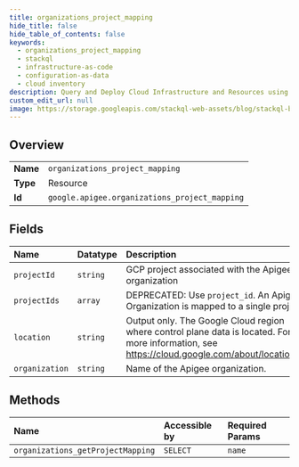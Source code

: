 ```yaml
---
title: organizations_project_mapping
hide_title: false
hide_table_of_contents: false
keywords:
  - organizations_project_mapping
  - stackql
  - infrastructure-as-code
  - configuration-as-data
  - cloud inventory
description: Query and Deploy Cloud Infrastructure and Resources using SQL
custom_edit_url: null
image: https://storage.googleapis.com/stackql-web-assets/blog/stackql-blog-post-featured-image.png
---
```

  
    

## Overview
<table><tbody>
<tr><td><b>Name</b></td><td><code>organizations_project_mapping</code></td></tr>
<tr><td><b>Type</b></td><td>Resource</td></tr>
<tr><td><b>Id</b></td><td><code>google.apigee.organizations_project_mapping</code></td></tr>
</tbody></table>

## Fields
| Name | Datatype | Description |
|:-----|:---------|:------------|
| `projectId` | `string` | GCP project associated with the Apigee organization |
| `projectIds` | `array` | DEPRECATED: Use `project_id`. An Apigee Organization is mapped to a single project. |
| `location` | `string` | Output only. The Google Cloud region where control plane data is located. For more information, see https://cloud.google.com/about/locations/. |
| `organization` | `string` | Name of the Apigee organization. |
## Methods
| Name | Accessible by | Required Params |
|:-----|:--------------|:----------------|
| `organizations_getProjectMapping` | `SELECT` | `name` |
